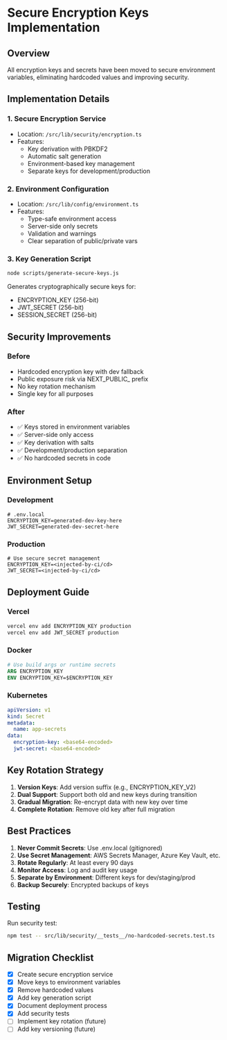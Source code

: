 # Secure Encryption Keys Implementation

## Overview
All encryption keys and secrets have been moved to secure environment variables, eliminating hardcoded values and improving security.

## Implementation Details

### 1. Secure Encryption Service
- Location: `/src/lib/security/encryption.ts`
- Features:
  - Key derivation with PBKDF2
  - Automatic salt generation
  - Environment-based key management
  - Separate keys for development/production

### 2. Environment Configuration
- Location: `/src/lib/config/environment.ts`
- Features:
  - Type-safe environment access
  - Server-side only secrets
  - Validation and warnings
  - Clear separation of public/private vars

### 3. Key Generation Script
```bash
node scripts/generate-secure-keys.js
```
Generates cryptographically secure keys for:
- ENCRYPTION_KEY (256-bit)
- JWT_SECRET (256-bit)
- SESSION_SECRET (256-bit)

## Security Improvements

### Before
- Hardcoded encryption key with dev fallback
- Public exposure risk via NEXT_PUBLIC_ prefix
- No key rotation mechanism
- Single key for all purposes

### After
- ✅ Keys stored in environment variables
- ✅ Server-side only access
- ✅ Key derivation with salts
- ✅ Development/production separation
- ✅ No hardcoded secrets in code

## Environment Setup

### Development
```env
# .env.local
ENCRYPTION_KEY=generated-dev-key-here
JWT_SECRET=generated-dev-secret-here
```

### Production
```env
# Use secure secret management
ENCRYPTION_KEY=<injected-by-ci/cd>
JWT_SECRET=<injected-by-ci/cd>
```

## Deployment Guide

### Vercel
```bash
vercel env add ENCRYPTION_KEY production
vercel env add JWT_SECRET production
```

### Docker
```dockerfile
# Use build args or runtime secrets
ARG ENCRYPTION_KEY
ENV ENCRYPTION_KEY=$ENCRYPTION_KEY
```

### Kubernetes
```yaml
apiVersion: v1
kind: Secret
metadata:
  name: app-secrets
data:
  encryption-key: <base64-encoded>
  jwt-secret: <base64-encoded>
```

## Key Rotation Strategy

1. **Version Keys**: Add version suffix (e.g., ENCRYPTION_KEY_V2)
2. **Dual Support**: Support both old and new keys during transition
3. **Gradual Migration**: Re-encrypt data with new key over time
4. **Complete Rotation**: Remove old key after full migration

## Best Practices

1. **Never Commit Secrets**: Use .env.local (gitignored)
2. **Use Secret Management**: AWS Secrets Manager, Azure Key Vault, etc.
3. **Rotate Regularly**: At least every 90 days
4. **Monitor Access**: Log and audit key usage
5. **Separate by Environment**: Different keys for dev/staging/prod
6. **Backup Securely**: Encrypted backups of keys

## Testing

Run security test:
```bash
npm test -- src/lib/security/__tests__/no-hardcoded-secrets.test.ts
```

## Migration Checklist

- [x] Create secure encryption service
- [x] Move keys to environment variables
- [x] Remove hardcoded values
- [x] Add key generation script
- [x] Document deployment process
- [x] Add security tests
- [ ] Implement key rotation (future)
- [ ] Add key versioning (future)